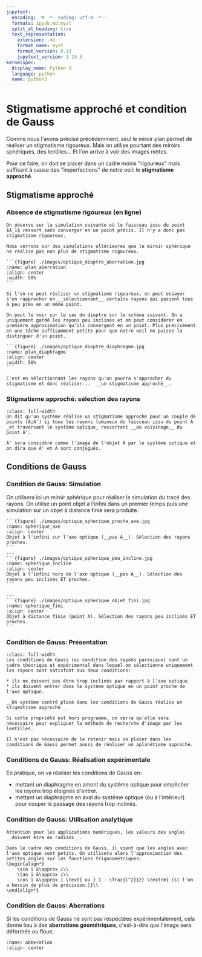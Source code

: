 ```yaml
---
jupytext:
  encoding: '# -*- coding: utf-8 -*-'
  formats: ipynb,md:myst
  split_at_heading: true
  text_representation:
    extension: .md
    format_name: myst
    format_version: 0.13
    jupytext_version: 1.10.3
kernelspec:
  display_name: Python 3
  language: python
  name: python3
---
```


# Stigmatisme approché et condition de Gauss

Comme nous l'avons précisé précédemment, seul le miroir plan permet de réaliser un stigmatisme rigoureux. Mais on utilise pourtant des miroirs sphériques, des lentilles...  Et l'on arrive à voir des images nettes.

Pour ce faire, on doit se placer dans un cadre moins "rigoureux" mais suffisant à cause des "imperfections" de notre oeil: le __stigmatisme approché__.

## Stigmatisme approché

### Absence de stigmatisme rigoureux (en ligne)

````{topic} Absence de stigmatisme: Cas du dioptre plan
On observe sur la simulation suivante où le faisceau issu du point $A_1$ ressort sans converger en un point précis. Il n'y a donc pas stigmatisme rigoureux.

Nous verrons sur des simulations ultérieures que le miroir sphérique ne réalise pas non plus de stigmatisme rigoureux.

```{figure} ./images/optique_dioptre_aberration.jpg
:name: plan_aberration
:align: center
:width: 50%
```
````

````{topic} Se rapproché du stigmatisme
Si l'on ne peut réaliser un stigmatisme rigoureux, on peut essayer s'en rapprocher en __sélectionnant__ certains rayons qui passent tous à peu près en un même point.

On peut le voir sur le cas du dioptre sur le schéma suivant. On a uniquement gardé les rayons peu inclinés et on peut considérer en première approximation qu'ils convergent en un point. Plus précisément en une tâche suffisamment petite pour que notre oeil ne puisse la distinguer d'un point.

```{figure} ./images/optique_dioptre_diaphragme.jpg
:name: plan_diaphragme
:align: center
:width: 50%
```

C'est en sélectionnant les rayons qu'on pourra s'approcher du stigmatisme et donc réaliser...  __un stigmatisme approché__.
````


### Stigmatisme approché: sélection des rayons

````{important} __Stigmatisme approché__
:class: full-width
On dit qu'un système réalise un stigmatisme approché pour un couple de points (A;A') si tous les rayons lumineux du faisceau issu du point A _et traversant le système optique_ ressortent __au voisinage__ du point A'.

A' sera considéré comme l'image de l'objet A par le système optique et on dira que A' et A sont conjugués.
````

## Conditions de Gauss

### Condition de Gauss: Simulation

On utilisera ici un miroir sphérique pour réaliser la simulation du tracé des rayons. On utilise un point objet à l'infini dans un premier temps puis une simulation sur un objet à distance finie sera produite.


````{panels}
```{figure} ./images/optique_spherique_proche_axe.jpg
:name: spherique_axe
:align: center
Objet à l'infini sur l'axe optique (__pas A__). Sélection des rayons proches.
```
---
```{figure} ./images/optique_spherique_peu_incline.jpg
:name: spherique_incline
:align: center
Objet à l'infini hors de l'axe optique (__pas A__). Sélection des rayons peu inclinés ET proches.
```

---
```{figure} ./images/optique_spherique_objet_fini.jpg
:name: spherique_fini
:align: center
Objet à distance finie (point A). Sélection des rayons peu inclinés ET proches.
```
````

### Condition de Gauss: Présentation

````{important} __Conditions de Gauss__
:class: full-width
Les conditions de Gauss (ou condition des rayons paraxiaux) sont un cadre théorique et expérimental dans lequel on sélectionne uniquement les rayons sont satisfont aux deux conditions:

* ils ne doivent pas être trop inclinés par rapport à l'axe optique.
* ils doivent entrer dans le système optique en un point proche de l'axe optique.

__Un système centré placé dans les conditions de Gauss réalise un stigmatisme approché.__
````

```{margin}
Si cette propriété est hors programme, on verra qu'elle sera nécessaire pour expliquer la méthode de recherche d'image par les lentilles.
```
````{topic} Complément : Aplanétisme (HP)
Il n'est pas nécessaire de le retenir mais se placer dans les conditions de Gauss permet aussi de réaliser un aplanétisme approché.
````

### Conditions de Gauss: Réalisation expérimentale

En pratique, on va réaliser les conditions de Gauss en:
* mettant un diaphragme en amont du système optique pour empêcher les rayons trop éloignés d'entrer.
* mettant un diaphragme en aval du système optique (ou à l'intérieur) pour couper le passage des rayons trop inclinés.

### Condition de Gauss: Utilisation analytique

```{margin}
Attention pour les applications numériques, les valeurs des angles __doivent être en radians__.
```
````{important} __Approximations aux petits angles__
Dans le cadre des conditions de Gauss, il vient que les angles avec l'axe optique sont petits. On utilisera alors l'approximation des petites angles sur les fonctions trigonométriques:
\begin{align*}
	\sin i &\approx i\\
	\tan i &\approx i\\
	\cos i &\approx 1 \text{ ou } 1 - \frac{i^2}{2} \textrm{ (si l'on a besoin de plus de précision.)}\\
\end{align*}
````

### Condition de Gauss: Aberrations

Si les conditions de Gauss ne sont pas respectées expérimentalement, cela donne lieu à des __aberrations géométriques__, c'est-à-dire que l'image sera déformée ou floue.

```{figure} ./images/abb_coussinet.jpg
:name: abberation
:align: center
```

